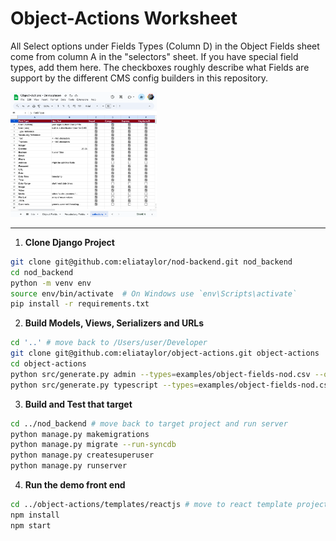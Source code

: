 # Object-Actions Worksheet

All Select options under Fields Types (Column D) in the Object Fields sheet come from column A in the "selectors" sheet.
If you have special field types, add them here. The checkboxes roughly describe what Fields are support by the different
CMS config builders in this repository.

  <a href="docs/field-types.png" target="_blank">
      <img src="docs/field-types.png" alt="Field Types" height="200" />
    </a>

--------------------------------------------------------------------------------
1. **Clone Django Project**  
```sh
git clone git@github.com:eliataylor/nod-backend.git nod_backend
cd nod_backend 
python -m venv env
source env/bin/activate  # On Windows use `env\Scripts\activate`
pip install -r requirements.txt
```

2. **Build Models, Views, Serializers and URLs**  
```sh
cd '..' # move back to /Users/user/Developer
git clone git@github.com:eliataylor/object-actions.git object-actions
cd object-actions
python src/generate.py admin --types=examples/object-fields-nod.csv --output_dir=/Users/user/Developer/nod_backend/nod_app
python src/generate.py typescript --types=examples/object-fields-nod.csv --output_dir=examples/reactjs/src/object-actions/types/types.tsx
```

3. **Build and Test that target**
```sh
cd ../nod_backend # move back to target project and run server 
python manage.py makemigrations 
python manage.py migrate --run-syncdb
python manage.py createsuperuser
python manage.py runserver
```

4. **Run the demo front end**
```sh
cd ../object-actions/templates/reactjs # move to react template project inside object-actions
npm install
npm start
```
